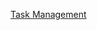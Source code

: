 [Task Management](https://mixed-utahraptor-35f.notion.site/GMC-Product-ad81f30b7db44df087f802154d725c83?pvs=4)
